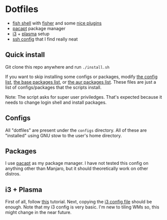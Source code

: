 # Dotfiles

- [fish shell](https://fishshell.com/) with [fisher](https://github.com/jorgebucaran/fisher) and some [nice plugins](./configs/fish/.config/fish/fish_plugins)
- [pacapt](https://github.com/icy/pacapt) package manager
- [i3](./configs/i3) + [plasma](./) setup
- [ssh config](./configs/ssh/.ssh/config) that I find really neat

## Quick install

Git clone this repo anywhere and run `./install.sh`

If you want to skip installing some configs or packages, modify [the config list](./configs/install.txt), [the base packages list](./packages/base.txt), or [the aur packages list](./packages/aur.txt). These files are just a list of configs/packages that the scripts install.

Note: The script asks for super user priviledges. That's expected because it needs to change login shell and install packages.

## Configs

All "dotfiles" are present under the `configs` directory. All of these are "installed" using GNU stow to the user's home directory.

## Packages

I use [pacapt](https://github.com/icy/pacapt) as my package manager. I have not tested this config on anything other than Manjaro, but it should theoretically work on other distros.

## i3 + Plasma

First of all, follow [this](https://userbase.kde.org/Tutorials/Using_Other_Window_Managers_with_Plasma) tutorial. Next, copying the [i3 config file](./configs/i3/.config/i3/config) should be enough. Note that my i3 config is very basic. I'm new to tiling WMs so, this might change in the near future.
